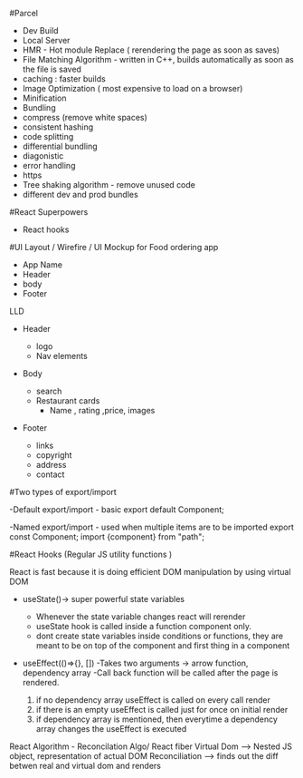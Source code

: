 #Parcel

- Dev Build
- Local Server
- HMR - Hot module Replace ( rerendering the page as soon as saves)
- File Matching Algorithm - written in C++, builds automatically as soon as the file is saved
- caching : faster builds
- Image Optimization ( most expensive to load on a browser)
- Minification
- Bundling
- compress (remove white spaces)
- consistent hashing
- code splitting
- differential bundling
- diagonistic
- error handling
- https
- Tree shaking algorithm - remove unused code
- different dev and prod bundles

#React Superpowers

- React hooks

#UI Layout / Wirefire / UI Mockup for Food ordering app

- App Name
- Header
- body
- Footer

LLD

- Header
  - logo
  - Nav elements
- Body

  - search
  - Restaurant cards
    - Name , rating ,price, images

- Footer
  - links
  - copyright
  - address
  - contact

#Two types of export/import

-Default export/import - basic
export default Component;

-Named export/import - used when multiple items are to be imported
export const Component;
import {component} from "path";

#React Hooks (Regular JS utility functions )

React is fast because it is doing efficient DOM manipulation by using virtual DOM

- useState()-> super powerful state variables

  - Whenever the state variable changes react will rerender
  - useState hook is called inside a function component only.
  - dont create state variables inside conditions or functions, they are meant to be on top of the component and first thing in a component

- useEffect(()=>{}, [])
  -Takes two arguments -> arrow function, dependency array
  -Call back function will be called after the page is rendered.
  1. if no dependency array useEffect is called on every call render
  2. if there is an empty useEffect is called just for once on initial render
  3. if dependency array is mentioned, then everytime a dependency array changes the useEffect is executed

React Algorithm - Reconcilation Algo/ React fiber
Virtual Dom --> Nested JS object, representation of actual DOM
Reconciliation --> finds out the diff betwen real and virtual dom and renders
